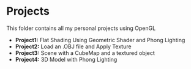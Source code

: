 # Projects 

This folder contains all my personal projects using OpenGL

* <strong>Project1:</strong> Flat Shading Using Geometric Shader and Phong Lighting
* <strong>Project2:</strong> Load an .OBJ file and Apply Texture
* <strong>Project3:</strong> Scene with a CubeMap and a textured object
* <strong>Project4:</strong> 3D Model with Phong Lighting
